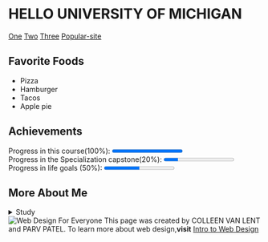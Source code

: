 <!DOCTYPE html>
<html lang="en">
  
<head>
  <meta charset="UTF-8">
  <title>Final Project</title>
</head>
  
<body>
  <h1>HELLO UNIVERSITY OF MICHIGAN</h1> 
  <nav>
  <a href= "https://umich.edu/">One</a>
  <a href= "https://www.mit.edu/">Two</a>
  <a href= "https://www.stanford.edu/">Three</a>
  <a href= "http://www.google.com">Popular-site</a>
  </nav>

  <section>
  <h2>Favorite Foods</h2>
  <ul>
  <li>Pizza</li>
     <li>Hamburger</li>
     <li>Tacos</li>
     <li>Apple pie</li>
  </ul>
  </section>
  
  <section>
   <h2>Achievements</h2>
   <label for="file">Progress in this course(100%):</label>
   <progress id="file" value="100" max="100">100%</progress>
  <br>
   <label for="file">Progress in the Specialization capstone(20%):</label>
   <progress id="file" value="20" max="100">20%</progress> 
  <br>
   <label for="file">Progress in life goals (50%):</label>
   <progress id="file" value="50" max="100">50%</progress>
  </section>

  <section>
   <h2>More About Me</h2>
  <details>
   <summary>Study</summary>
    <p>I am currently pursuing my B.E. in computer engineer at silver oak college in ahmedabad.I am in fourth year.I can go abroad for my higher education.</p>
  </details>
  
  <footer>
   <img src="http://www.intro-webdesign.com/images/newlogo.png" alt="Web Design For Everyone">
      This page was created by COLLEEN VAN LENT and PARV PATEL.
       To learn more about web design,<b>visit</b>
   <a href="http://www.intro-webdesign.com/">Intro to Web Design</a>
  </footer>
</body>
</html>
